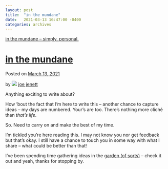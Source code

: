 ```yaml
---
layout: post
title:  "in the mundane"
date:   2021-03-13 16:47:00 -0400
categories: archives
---
```


[in the mundane – simply. personal.](https://simply.personal.jenett.org/in-the-mundane/)  
  

# [in the mundane](https://simply.personal.jenett.org/in-the-mundane/ "Permalink to in the mundane")

Posted on [March 13, 2021](https://simply.personal.jenett.org/in-the-mundane/ "4:47 pm")

by ![](https://secure.gravatar.com/avatar/0bf0445b4e4b39f830b186b7e23195a1?s=40&d=identicon&r=pg) [joe jenett](https://simply.personal.jenett.org/author/admin/ "View all posts by joe jenett")

Anything exciting to write about?

How ’bout the fact that I’m here to write this – another chance to capture ideas – my days are numbered. Your’s are too. There’s nothing more cliché than _that’s life_.

So. Need to carry on and make the best of my time.

I’m tickled you’re here reading this. I may not know you nor get feedback but that’s okay. I still have a chance to touch you in some way with what I share – what could be better than that!

I’ve been spending time gathering ideas in the [garden (of sorts)](https://joe.jenett.org) – check it out and yeah, thanks for stopping by.
